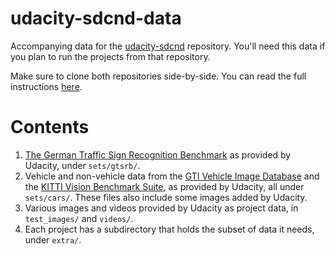 # udacity-sdcnd-data
Accompanying data for the [udacity-sdcnd](https://github.com/yrahal/udacity-sdcnd) repository. You'll need
this data if you plan to run the projects from that repository.

Make sure to clone both repositories side-by-side. You can read the full instructions [here](https://github.com/yrahal/udacity-sdcnd/blob/master/README.md).

# Contents
1. [The German Traffic Sign Recognition Benchmark](http://benchmark.ini.rub.de/?section=gtsrb&subsection=dataset)
   as provided by Udacity, under `sets/gtsrb/`.
2. Vehicle and non-vehicle data from the [GTI Vehicle Image Database](http://benchmark.ini.rub.de/?section=gtsrb&subsection=dataset)
   and the [KITTI Vision Benchmark Suite](http://www.cvlibs.net/datasets/kitti/), as provided by Udacity,
   all under `sets/cars/`. These files also include some images added by Udacity.
3. Various images and videos provided by Udacity as project data, in `test_images/` and `videos/`.
4. Each project has a subdirectory that holds the subset of data it needs, under `extra/`.